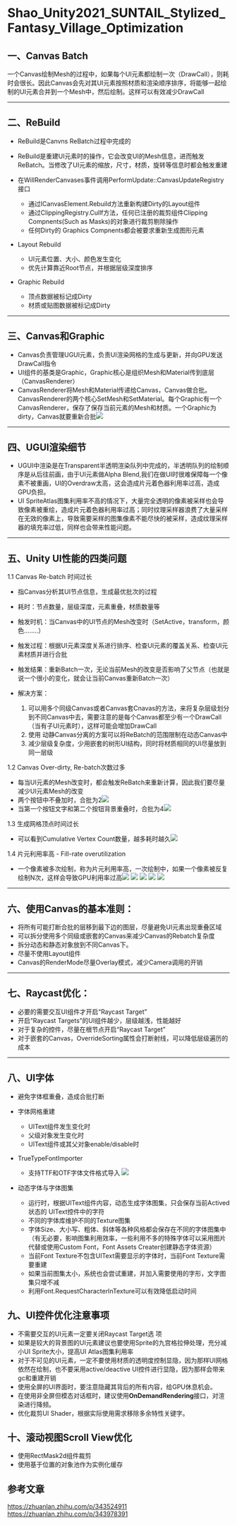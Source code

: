 # Shao_Unity2021_SUNTAIL_Stylized_Fantasy_Village_Optimization

## 一、Canvas Batch
一个Canvas绘制Mesh的过程中，如果每个UI元素都绘制一次（DrawCall），则耗时会很长。因此Canvas会先对其UI元素按照材质和渲染顺序排序，将能够一起绘制的UI元素合并到一个Mesh中，然后绘制。这样可以有效减少DrawCall

---

## 二、ReBuild
- ReBuild是Canvns ReBatch过程中完成的

- ReBuild是重建UI元素时的操作，它会改变UI的Mesh信息，进而触发ReBatch。当修改了UI元素的缩放，尺寸，材质，旋转等信息时都会触发重建

*   在WillRenderCanvases事件调用PerformUpdate::CanvasUpdateRegistry接口
    *   通过ICanvasElement.Rebuild方法重新构建Dirty的Layout组件
    *   通过ClippingRegistry.Cullf方法，任何已注册的裁剪组件Clipping Compnents(Such as Masks)的对象进行裁剪剔除操作
    *   任何Dirty的 Graphics Compnents都会被要求重新生成图形元素

*   Layout Rebuild
    *   UI元素位置、大小、颜色发生变化
    *   优先计算靠近Root节点，并根据层级深度排序

*   Graphic Rebuild
    *   顶点数据被标记成Dirty
    *   材质或贴图数据被标记成Dirty

---

## 三、Canvas和Graphic
- Canvas负责管理UGUI元素，负责UI渲染网格的生成与更新，并向GPU发送DrawCall指令
- UI组件的基类是Graphic，Graphic核心是组织Mesh和Material传到底层（CanvasRenderer）
- CanvasRenderer将Mesh和Material传递给Canvas，Canvas做合批。CanvasRenderer的两个核心SetMesh和SetMaterial。每个Graphic有一个CanvasRenderer，保存了保存当前元素的Mesh和材质。一个Graphic为dirty，Canvas就要重新合批![](https://upload-images.jianshu.io/upload_images/2356692-e910242813fc6ec5.png?imageMogr2/auto-orient/strip%7CimageView2/2/w/1240)

---

## 四、UGUI渲染细节

*   UGUI中渲染是在Transparent半透明渲染队列中完成的，半透明队列的绘制顺序是从后往前画，由于UI元素做Alpha Blend,我们在做UI时很难保障每一个像素不被重画，UI的Overdraw太高，这会造成片元着色器利用率过高，造成GPU负担。
*   UI SpriteAtlas图集利用率不高的情况下，大量完全透明的像素被采样也会导致像素被重绘，造成片元着色器利用率过高；同时纹理采样器浪费了大量采样在无效的像素上，导致需要采样的图集像素不能尽快的被采样，造成纹理采样器的填充率过低，同样也会带来性能问题。

---

## 五、Unity UI性能的四类问题

1.1  Canvas Re-batch 时间过长

- 指Canvas分析其UI节点信息，生成最优批次的过程

- 耗时：节点数量，层级深度，元素重叠，材质数量等

- 触发时机：当Canvas中的UI节点的Mesh改变时（SetActive，transform，颜色……..）

- 触发过程：根据UI元素深度关系进行排序、检查UI元素的覆盖关系、检查UI元素材质并进行合批

- 触发结果：重新Batch一次，无论当前Mesh的改变是否影响了父节点（也就是说一个很小的变化，就会让当前Canvas重新Batch一次）

- 解决方案：
  01)  可以用多个同级Canvas或者Canvas套Cnavas的方法，来将复杂层级划分到不同Canvas中去，需要注意的是每个Canvas都至少有一个DrawCall（当有子UI元素时），这样可能会增加DrawCall 
  02) 使用 动静Canvas分离的方案可以将ReBatch的范围限制在动态Canvas中
  03) 减少层级复杂度，少用嵌套的树形UI结构，同时将材质相同的UI尽量放到同一层级

1.2  Canvas Over-dirty, Re-batch次数过多
- 每当UI元素的Mesh改变时，都会触发ReBatch来重新计算，因此我们要尽量减少UI元素Mesh的改变
- 两个按钮中不叠加时，合批为2![](https://upload-images.jianshu.io/upload_images/2356692-c144ab902b8a4f79.png?imageMogr2/auto-orient/strip%7CimageView2/2/w/1240)
- 当第一个按钮文字和第二个按钮背景重叠时，合批为4![](https://upload-images.jianshu.io/upload_images/2356692-80968826dc284eba.png?imageMogr2/auto-orient/strip%7CimageView2/2/w/1240)

1.3  生成网格顶点时间过长
- 可以看到Cumulative Vertex Count数量，越多耗时越久![](https://upload-images.jianshu.io/upload_images/2356692-481bd3c69a9ebb97.png?imageMogr2/auto-orient/strip%7CimageView2/2/w/1240)


1.4  片元利用率高 - Fill-rate overutilization 
- 一个像素被多次绘制，称为片元利用率高，一次绘制中，如果一个像素被反复绘制N次，这样会导致GPU利用率过高![](https://upload-images.jianshu.io/upload_images/2356692-8b516e3c587fcd0d.png?imageMogr2/auto-orient/strip%7CimageView2/2/w/1240)
![](https://upload-images.jianshu.io/upload_images/2356692-277e4fea957ee396.png?imageMogr2/auto-orient/strip%7CimageView2/2/w/1240)
![](https://upload-images.jianshu.io/upload_images/2356692-ff939974c7838f8c.png?imageMogr2/auto-orient/strip%7CimageView2/2/w/1240)
![](https://upload-images.jianshu.io/upload_images/2356692-3567c94c02e7e643.png?imageMogr2/auto-orient/strip%7CimageView2/2/w/1240)
![](https://upload-images.jianshu.io/upload_images/2356692-5fe167c646d4c884.png?imageMogr2/auto-orient/strip%7CimageView2/2/w/1240)

---

## 六、使用Canvas的基本准则：

*   将所有可能打断合批的层移到最下边的图层，尽量避免UI元素出现重叠区域
*   可以拆分使用多个同级或嵌套的Canvas来减少Canvas的Rebatch复杂度
*   拆分动态和静态对象放到不同Canvas下。
*   尽量不使用Layout组件
*   Canvas的RenderMode尽量Overlay模式，减少Camera调用的开销

---

## 七、Raycast优化：

*   必要的需要交互UI组件才开启“Raycast Target”
*   开启“Raycast Targets”的UI组件越少，层级越浅，性能越好
*   对于复杂的控件，尽量在根节点开启“Raycast Target”
*   对于嵌套的Canvas，OverrideSorting属性会打断射线，可以降低层级遍历的成本

---

## 八、UI字体

*   避免字体框重叠，造成合批打断

*   字体网格重建
    *   UIText组件发生变化时
    *   父级对象发生变化时
    *   UIText组件或其父对象enable/disable时

*   TrueTypeFontImporter
    *   支持TTF和OTF字体文件格式导入
  ![](https://upload-images.jianshu.io/upload_images/2356692-0442ce373ccfb21f.png?imageMogr2/auto-orient/strip%7CimageView2/2/w/1240)

*   动态字体与字体图集

    *   运行时，根据UIText组件内容，动态生成字体图集，只会保存当前Actived状态的 UIText控件中的字符
    *   不同的字体库维护不同的Texture图集
    *   字体Size、大小写、粗体、斜体等各种风格都会保存在不同的字体图集中（有无必要，影响图集利用效率，一些利用不多的特殊字体可以采用图片代替或使用Custom Font，Font Assets Creater创建静态字体资源）
    *   当前Font Texture不包含UIText需要显示的字体时，当前Font Texture需要重建
    *   如果当前图集太小，系统也会尝试重建，并加入需要使用的字形，文字图集只增不减
    *   利用Font.RequestCharacterInTexture可以有效降低启动时间

##  九、UI控件优化注意事项
*   不需要交互的UI元素一定要关闭Raycast Target选 项
*   如果是较大的背景图的UI元素建议也要使用Sprite的九宫格拉伸处理，充分减小UI Sprite大小，提高UI Atlas图集利用率
*   对于不可见的UI元素，一定不要使用材质的透明度控制显隐，因为那样UI网格依然在绘制，也不要采用active/deactive UI控件进行显隐，因为那样会带来gc和重建开销
*   使用全屏的UI界面时，要注意隐藏其背后的所有内容，给GPU休息机会。
*   在使用非全屏但模态对话框时，建议使用**OnDemandRendering**接口，对渲染进行降频。
*   优化裁剪UI Shader，根据实际使用需求移除多余特性关键字。

##  十、滚动视图Scroll View优化
-  使用RectMask2d组件裁剪
- 使用基于位置的对象池作为实例化缓存


## 参考文章
https://zhuanlan.zhihu.com/p/343524911
https://zhuanlan.zhihu.com/p/343978391
